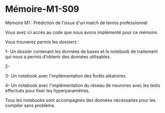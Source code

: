 # Mémoire-M1-S09
Mémoire M1 : Prédiction de l'issue d'un match de tennis professionnel

Vous avez ici accès au code que nous avons implémenté pour ce mémoire.

Vous trouverez parmis les dossiers : 

1- Un dossier contenant les données de bases et le notebook de traitement qui nous a permis d'obtenir des données utilisables. 

2- 

3- Un notebook avec l'implémentation des forêts aléatoires. 

4- Un notebook avec l'implémentation du réseau de neurones avec les tests effectués pour fixer les hyperparamètres. 


Tous les notebooks sont accompagnés des données nécessaires pour les compiler sans problème. 
